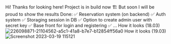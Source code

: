 Hi! Thanks for looking here! Project is in build now 🏗️ But soon I will be proud to show the results
 Done: 
    ✅ Reservation system (on backend) 
    ✅ Auth system 
    ✅ Storaging session in DB 
    ✅ Option to create admin user with secret key 
    ✅ Base front for login and registering 
    ✅ ...
    How it looks (18.03)
    ![226098871-21104562-a5c1-41a8-b7e7-b12854ff56a0](https://user-images.githubusercontent.com/34983870/226171238-4e4e0dbf-eeec-4608-b4c0-b8c9525a475f.png)
    How it looks (19.03)
    ![Screenshot 2023-03-19 115121](https://user-images.githubusercontent.com/34983870/226171247-353bc0c9-83b6-42a9-a9c6-a0fd33b785ce.png)

